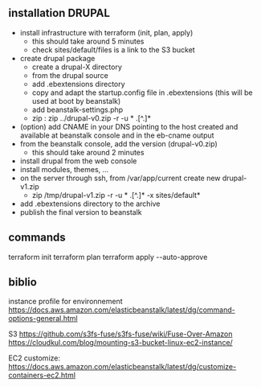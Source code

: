 installation DRUPAL
-------------------
* install infrastructure with terraform (init, plan, apply)
  * this should take around 5 minutes
  * check sites/default/files is a link to the S3 bucket
* create drupal package
  * create a drupal-X directory
  * from the drupal source
  * add .ebextensions directory
  * copy and adapt the startup.config file in .ebextensions (this will be used at boot by beanstalk)
  * add beanstalk-settings.php
  * zip : zip ../drupal-v0.zip -r -u * .[^.]*
* (option) add CNAME in your DNS pointing to the host created and available at beanstalk console and in the eb-cname output
* from the beanstalk console, add the version (drupal-v0.zip)
  * this should take around 2 minutes
* install drupal from the web console
* install modules, themes, ...
* on the server through ssh, from /var/app/current create new drupal-v1.zip
  * zip /tmp/drupal-v1.zip -r -u * .[^.]* -x sites/default\*
* add .ebextensions directory to the archive
* publish the final version to beanstalk

commands
---------
terraform init
terraform plan
terraform apply --auto-approve


biblio
------
instance profile for environnement
 https://docs.aws.amazon.com/elasticbeanstalk/latest/dg/command-options-general.html

S3
 https://github.com/s3fs-fuse/s3fs-fuse/wiki/Fuse-Over-Amazon
 https://cloudkul.com/blog/mounting-s3-bucket-linux-ec2-instance/

EC2 customize:
 https://docs.aws.amazon.com/elasticbeanstalk/latest/dg/customize-containers-ec2.html